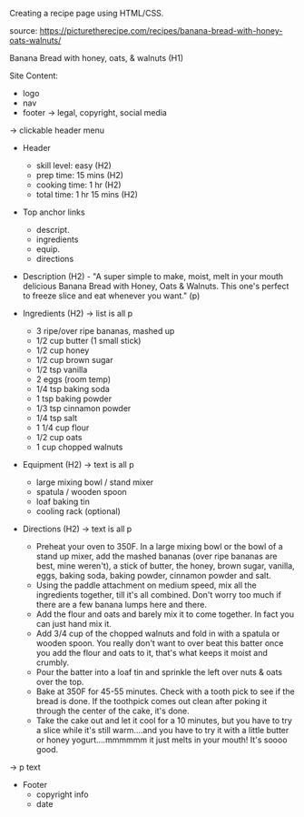 Creating a recipe page using HTML/CSS.

source: https://picturetherecipe.com/recipes/banana-bread-with-honey-oats-walnuts/

Banana Bread with honey, oats, & walnuts (H1)

Site Content:
- logo
- nav
- footer -> legal, copyright, social media

-> clickable header menu
- Header
    - skill level: easy (H2)
    - prep time: 15 mins (H2)
    - cooking time: 1 hr (H2)
    - total time: 1 hr 15 mins (H2)

- Top anchor links
    - descript.
    - ingredients
    - equip.
    - directions

- Description (H2)
        - "A super simple to make, moist, melt in your mouth delicious Banana Bread with Honey, Oats & Walnuts. This one's perfect to freeze slice and eat whenever you want." (p)

- Ingredients (H2)
-> list is all p
    - 3 ripe/over ripe bananas, mashed up
    - 1/2 cup butter (1 small stick)
    - 1/2 cup honey
    - 1/2 cup brown sugar
    - 1/2 tsp vanilla
    - 2 eggs (room temp)
    - 1/4 tsp baking soda
    - 1 tsp baking powder
    - 1/3 tsp cinnamon powder
    - 1/4 tsp salt
    - 1 1/4 cup flour
    - 1/2 cup oats
    - 1 cup chopped walnuts

- Equipment (H2)
-> text is all p
    - large mixing bowl / stand mixer
    - spatula / wooden spoon
    - loaf baking tin
    - cooling rack (optional)

- Directions (H2)
-> text is all p
    - Preheat your oven to 350F. In a large mixing bowl or the bowl of a stand up mixer, add the mashed bananas (over ripe bananas are best, mine weren't), a stick of butter, the honey, brown sugar, vanilla, eggs, baking soda, baking powder, cinnamon powder and salt.
    - Using the paddle attachment on medium speed, mix all the ingredients together, till it's all combined. Don't worry too much if there are a few banana lumps here and there.
    - Add the flour and oats and barely mix it to come together. In fact you can just hand mix it.
    - Add 3/4 cup of the chopped walnuts and fold in with a spatula or wooden spoon. You really don't want to over beat this batter once you add the flour and oats to it, that's what keeps it moist and crumbly.
    - Pour the batter into a loaf tin and sprinkle the left over nuts & oats over the top.
    - Bake at 350F for 45-55 minutes. Check with a tooth pick to see if the bread is done. If the toothpick comes out clean after poking it through the center of the cake, it's done.
    - Take the cake out and let it cool for a 10 minutes, but you have to try a slice while it's still warm....and you have to try it with a little butter or honey yogurt....mmmmmm it just melts in your mouth! It's soooo good.


-> p text
- Footer
    - copyright info
    - date
